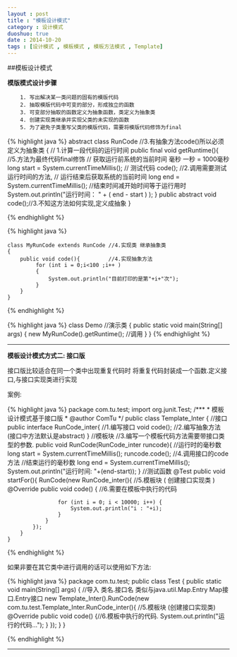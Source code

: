 ```yaml
---
layout : post
title : "模板设计模式"
category : 设计模式
duoshuo: true
date : 2014-10-20
tags : [设计模式 , 模板模式 , 模板方法模式 , Template]
---
```



##模板设计模式

**模版模式设计步骤**

		1. 写出解决某一类问题的固有的模版代码
		2. 抽取模版代码中可变的部分，形成独立的函数
		3. 可变部分抽取的函数定义为抽象函数，类定义为抽象类
		4. 创建实现类继承并实现父类的未实现的函数
		5. 为了避免子类重写父类的模版代码，需要将模版代码修饰为final

<!-- more -->

{% highlight java %}
	abstract class RunCode //3.有抽象方法code()所以必须定义为抽象类
	{
		// 1.计算一段代码的运行时间
		public final void getRuntime(){	//5.方法为最终代码final修饰
		    // 获取运行前系统的当前时间  毫秒  一秒 = 1000毫秒
		long start = System.currentTimeMillis(); 
			// 测试代码
			code();		//2.调用需要测试运行时间的方法,
			// 运行结束后获取系统的当前时间
		long end = System.currentTimeMillis(); 
			//结束时间减开始时间等于运行用时
		   System.out.println("运行时间： " + ( end - start ) );
		}
		public abstract void code();//3.不知这方法如何实现,定义成抽象
	}

{% endhighlight %}

{% highlight java %}

	class MyRunCode extends RunCode	//4.实现类 继承抽象类
	{
	    public void code(){			//4.实现抽象方法
			 for (int i = 0;i<100 ;i++ )
			 {
				 System.out.println("目前打印的是第"+i+"次");
			 }
		}
	}

{% endhighlight %}

{% highlight java %}
	class Demo		//演示类 
	{
		public static void main(String[] args) 
		{
			new MyRunCode().getRuntime();		//调用
		}
	}
{% endhighlight %}

---

**模板设计模式方式二: 接口版**
	
接口版比较适合在同一个类中出现重复代码时 将重复代码封装成一个函数.定义接口,与接口实现类进行实现

案例:

{% highlight java %}
	package com.tu.test;
	import org.junit.Test;
	/***
	 * 模板设计模式基于接口版
	 * @author ComTu
	 */
	public class Template_Inter {
		//接口
		public interface RunCode_inter{  //1.编写接口
			void code();  //2.编写抽象方法 (接口中方法默认是abstract)
		}
		//模板块  //3.编写一个模板代码方法需要带接口类型的参数.
		public void RunCode(RunCode_inter runcode){
			//运行时的毫秒数
			long start = System.currentTimeMillis();
			runcode.code();  //4.调用接口的code方法 
			//结束运行的毫秒数
			long end = System.currentTimeMillis();
			System.out.println("运行时间: "+(end-start));
		}
		//测试函数
		@Test
		public void startFor(){ 
			RunCode(new RunCode_inter(){ //5.模板块 ( 创建接口实现类 )
				@Override
				public void code() { //6.需要在模板中执行的代码

					for (int i = 0; i < 10000; i++) {
						System.out.println("i : "+i);
					}
				}
			});
		}
	}
{% endhighlight %}



如果非要在其它类中进行调用的话可以使用如下方法:

{% highlight java %}
	package com.tu.test;
	public class Test {
		public static void main(String[] args) {
			//导入  类名.接口名  类似与java.util.Map.Entry  Map接口.Entry接口
			new Template_Inter().RunCode(new com.tu.test.Template_Inter.RunCode_inter(){ //5.模板块 (创建接口实现类)
				@Override
				public void code() {//6.模板中执行的代码.
					System.out.println("运行的代码...");
				}
			});
		}
	}

{% endhighlight %}

---
